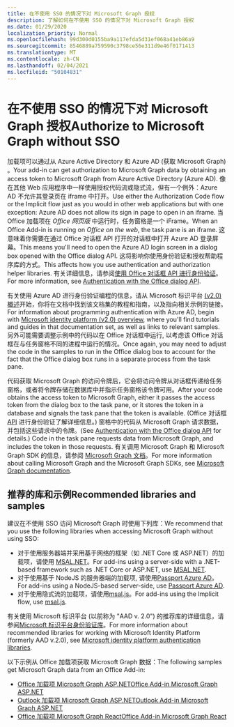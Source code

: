 ```yaml
---
title: 在不使用 SSO 的情况下对 Microsoft Graph 授权
description: 了解如何在不使用 SSO 的情况下对 Microsoft Graph 授权
ms.date: 01/29/2020
localization_priority: Normal
ms.openlocfilehash: 99d300d0155ba9a117efda5d31ef068a41eb86a9
ms.sourcegitcommit: 8546889a759590c3798ce56e311d9e46f0171413
ms.translationtype: MT
ms.contentlocale: zh-CN
ms.lasthandoff: 02/04/2021
ms.locfileid: "50104831"
---
```

# <a name="authorize-to-microsoft-graph-without-sso"></a><span data-ttu-id="2aea7-103">在不使用 SSO 的情况下对 Microsoft Graph 授权</span><span class="sxs-lookup"><span data-stu-id="2aea7-103">Authorize to Microsoft Graph without SSO</span></span>

<span data-ttu-id="2aea7-104">加载项可以通过从 Azure Active Directory 和 Azure AD (获取 Microsoft Graph) 。</span><span class="sxs-lookup"><span data-stu-id="2aea7-104">Your add-in can get authorization to Microsoft Graph data by obtaining an access token to Microsoft Graph from Azure Active Directory (Azure AD).</span></span> <span data-ttu-id="2aea7-105">像在其他 Web 应用程序中一样使用授权代码流或隐式流，但有一个例外：Azure AD 不允许其登录页在 iframe 中打开。</span><span class="sxs-lookup"><span data-stu-id="2aea7-105">Use either the Authorization Code flow or the Implicit flow just as you would in other web applications but with one exception: Azure AD does not allow its sign in page to open in an iframe.</span></span> <span data-ttu-id="2aea7-106">当 Office 加载项在 *Office 网页版* 中运行时，任务窗格是一个 iFrame。</span><span class="sxs-lookup"><span data-stu-id="2aea7-106">When an Office Add-in is running on *Office on the web*, the task pane is an iframe.</span></span> <span data-ttu-id="2aea7-107">这意味着你需要在通过 Office 对话框 API 打开的对话框中打开 Azure AD 登录屏幕。</span><span class="sxs-lookup"><span data-stu-id="2aea7-107">This means you'll need to open the Azure AD login screen in a dialog box opened with the Office dialog API.</span></span> <span data-ttu-id="2aea7-108">这将影响你使用身份验证和授权帮助程序库的方式。</span><span class="sxs-lookup"><span data-stu-id="2aea7-108">This affects how you use authentication and authorization helper libraries.</span></span> <span data-ttu-id="2aea7-109">有关详细信息，请参阅[使用 Office 对话框 API 进行身份验证](auth-with-office-dialog-api.md)。</span><span class="sxs-lookup"><span data-stu-id="2aea7-109">For more information, see [Authentication with the Office dialog API](auth-with-office-dialog-api.md).</span></span>

<span data-ttu-id="2aea7-110">有关使用 Azure AD 进行身份验证编程的信息，请从 Microsoft 标识平台 [ (v2.0) 概述](/azure/active-directory/develop/v2-overview)开始，你将在文档中找到该文档集的教程和指南，以及指向相关示例的链接。</span><span class="sxs-lookup"><span data-stu-id="2aea7-110">For information about programming authentication with Azure AD, begin with [Microsoft identity platform (v2.0) overview](/azure/active-directory/develop/v2-overview), where you'll find tutorials and guides in that documentation set, as well as links to relevant samples.</span></span> <span data-ttu-id="2aea7-111">另外可能需要调整示例中的代码以在 Office 对话框中运行, 以考虑该 Office 对话框在与任务窗格不同的进程中运行的情况。</span><span class="sxs-lookup"><span data-stu-id="2aea7-111">Once again, you may need to adjust the code in the samples to run in the Office dialog box to account for the fact that the Office dialog box runs in a separate process from the task pane.</span></span>

<span data-ttu-id="2aea7-112">代码获取 Microsoft Graph 的访问令牌后，它会将访问令牌从对话框传递给任务窗格，或者将令牌存储在数据库中并指示任务窗格该令牌可用。</span><span class="sxs-lookup"><span data-stu-id="2aea7-112">After your code obtains the access token to Microsoft Graph, either it passes the access token from the dialog box to the task pane, or it stores the token in a database and signals the task pane that the token is available.</span></span> <span data-ttu-id="2aea7-113"> (Office 对话框 [API](auth-with-office-dialog-api.md) 进行身份验证了解详细信息。) 窗格中的代码从 Microsoft Graph 请求数据，并包括这些请求中的令牌。</span><span class="sxs-lookup"><span data-stu-id="2aea7-113">(See [Authentication with the Office dialog API](auth-with-office-dialog-api.md) for details.) Code in the task pane requests data from Microsoft Graph, and includes the token in those requests.</span></span> <span data-ttu-id="2aea7-114">有关调用 Microsoft Graph 和 Microsoft Graph SDK 的信息，请参阅 [Microsoft Graph 文档](/graph/)。</span><span class="sxs-lookup"><span data-stu-id="2aea7-114">For more information about calling Microsoft Graph and the Microsoft Graph SDKs, see [Microsoft Graph documentation](/graph/).</span></span>

## <a name="recommended-libraries-and-samples"></a><span data-ttu-id="2aea7-115">推荐的库和示例</span><span class="sxs-lookup"><span data-stu-id="2aea7-115">Recommended libraries and samples</span></span>

<span data-ttu-id="2aea7-116">建议在不使用 SSO 访问 Microsoft Graph 时使用下列库：</span><span class="sxs-lookup"><span data-stu-id="2aea7-116">We recommend that you use the following libraries when accessing Microsoft Graph without using SSO:</span></span>

- <span data-ttu-id="2aea7-117">对于使用服务器端并采用基于网络的框架（如 .NET Core 或 ASP.NET）的加载项，请使用 [MSAL.NET](https://github.com/AzureAD/microsoft-authentication-library-for-dotnet/wiki#conceptual-documentation)。</span><span class="sxs-lookup"><span data-stu-id="2aea7-117">For add-ins using a server-side with a .NET-based framework such as .NET Core or ASP.NET, use [MSAL.NET](https://github.com/AzureAD/microsoft-authentication-library-for-dotnet/wiki#conceptual-documentation).</span></span>
- <span data-ttu-id="2aea7-118">对于使用基于 NodeJS 的服务器端的加载项, 请使用[Passport Azure AD](https://github.com/AzureAD/passport-azure-ad)。</span><span class="sxs-lookup"><span data-stu-id="2aea7-118">For add-ins using a NodeJS-based server-side, use [Passport Azure AD](https://github.com/AzureAD/passport-azure-ad).</span></span>
- <span data-ttu-id="2aea7-119">对于使用隐式流的加载项，请使用[msal.js](https://github.com/AzureAD/microsoft-authentication-library-for-js/wiki)。</span><span class="sxs-lookup"><span data-stu-id="2aea7-119">For add-ins using the Implicit flow, use [msal.js](https://github.com/AzureAD/microsoft-authentication-library-for-js/wiki).</span></span>

<span data-ttu-id="2aea7-120">有关使用 Microsoft 标识平台 (以前称为 "AAD v. 2.0") 的推荐库的详细信息，请参阅[Microsoft 标识平台身份验证库](/azure/active-directory/develop/reference-v2-libraries)。</span><span class="sxs-lookup"><span data-stu-id="2aea7-120">For more information about recommended libraries for working with Microsoft Identity Platform (formerly AAD v.2.0), see [Microsoft identity platform authentication libraries](/azure/active-directory/develop/reference-v2-libraries).</span></span>

<span data-ttu-id="2aea7-121">以下示例从 Office 加载项获取 Microsoft Graph 数据：</span><span class="sxs-lookup"><span data-stu-id="2aea7-121">The following samples get Microsoft Graph data from an Office Add-in:</span></span>

- [<span data-ttu-id="2aea7-122">Office 加载项 Microsoft Graph ASP.NET</span><span class="sxs-lookup"><span data-stu-id="2aea7-122">Office Add-in Microsoft Graph ASP.NET</span></span>](https://github.com/OfficeDev/PnP-OfficeAddins/tree/master/Samples/auth/Office-Add-in-Microsoft-Graph-ASPNET)
- [<span data-ttu-id="2aea7-123">Outlook 加载项 Microsoft Graph ASP.NET</span><span class="sxs-lookup"><span data-stu-id="2aea7-123">Outlook Add-in Microsoft Graph ASP.NET</span></span>](https://github.com/OfficeDev/PnP-OfficeAddins/tree/master/Samples/auth/Outlook-Add-in-Microsoft-Graph-ASPNET)
- [<span data-ttu-id="2aea7-124">Office 加载项 Microsoft Graph React</span><span class="sxs-lookup"><span data-stu-id="2aea7-124">Office Add-in Microsoft Graph React</span></span>](https://github.com/OfficeDev/PnP-OfficeAddins/tree/master/Samples/auth/Office-Add-in-Microsoft-Graph-React)
